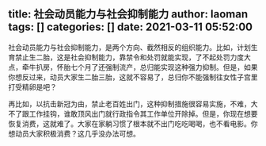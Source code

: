 title: 社会动员能力与社会抑制能力
author: laoman
tags: []
categories: []
date: 2021-03-11 05:52:00
---
社会动员能力与社会抑制能力，是两个方向、截然相反的组织能力。比如，计划生育禁止生二胎，这是社会抑制能力，靠禁令和处罚就能实现，了不起处罚力度大点，牵牛扒房，怀胎七个月了还强制流产，总归能实现这种强力抑制。但是，如果你想反过来，动员大家生二胎三胎，这就不容易了，总归你不能强制往女性子宫里打受精卵是吧？



再比如，以抗击新冠为由，禁止老百姓出门，这种抑制措施很容易实施，不难，大不了跟工作挂钩，谁敢顶风出门就行政指令其工作单位开除掉。但是，你现在想要恢复消费，这就难了。大家在家躺习惯了根本就不出门吃吃喝喝，也不看电影。你想动员大家积极消费？这几乎没办法可想。